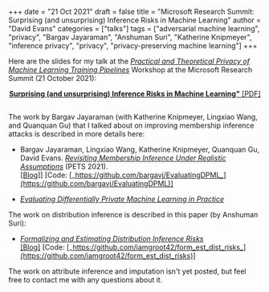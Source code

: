 +++
date = "21 Oct 2021"
draft = false
title = "Microsoft Research Summit: Surprising (and unsurprising) Inference Risks in Machine Learning"
author = "David Evans"
categories = ["talks"]
tags = ["adversarial machine learning", "privacy", "Bargav Jayaraman", "Anshuman Suri", "Katherine Knipmeyer", "inference privacy", "privacy", "privacy-preserving machine learning"]
+++

Here are the slides for my talk at the [_Practical and Theoretical Privacy of Machine Learning Training Pipelines_](https://www.microsoft.com/en-us/research/theme/confidential-computing/#workshops)
Workshop at the Microsoft Research Summit (21 October 2021):
   <center>
<a href="https://www.dropbox.com/s/1mfhbelv7qx4t3u/surprisinginferences.pdf?dl=0"><b>Surprising (and unsurprising) Inference Risks in Machine Learning"</b> [PDF]</a>
   </center>

##

##

The work by Bargav Jayaraman (with Katherine Knipmeyer, Lingxiao Wang,
and Quanquan Gu) that I talked about on improving membership inference
attacks is described in more details here:

- Bargav Jayaraman, Lingxiao Wang, Katherine Knipmeyer, Quanquan Gu, David Evans. [_Revisiting Membership Inference Under Realistic Assumptions_](https://arxiv.org/abs/2005.10881) (PETS 2021).  
[[Blog](/merlin-morgan-and-the-importance-of-thresholds-and-priors/)]] [Code: [_https://github.com/bargavj/EvaluatingDPML_](https://github.com/bargavj/EvaluatingDPML)]

- [_Evaluating Differentially Private Machine Learning in Practice_](/evaluating-differentially-private-machine-learning-in-practice/)

The work on distribution inference is described in this paper (by Anshuman Suri):

- [_Formalizing and Estimating Distribution Inference Risks_](https://arxiv.org/abs/2109.06024)  
[[Blog]](https://uvasrg.github.io/on-the-risks-of-distribution-inference/) [Code: [_https://github.com/iamgroot42/form_est_dist_risks_](https://github.com/iamgroot42/form_est_dist_risks)]

The work on attribute inference and imputation isn't yet posted, but feel free to contact me with any questions about it.




